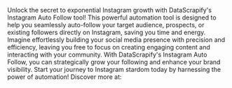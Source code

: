 Unlock the secret to exponential Instagram growth with DataScrapify's Instagram Auto Follow tool! This powerful automation tool is designed to help you seamlessly auto-follow your target audience, prospects, or existing followers directly on Instagram, saving you time and energy. Imagine effortlessly building your social media presence with precision and efficiency, leaving you free to focus on creating engaging content and interacting with your community. With DataScrapify's Instagram Auto Follow, you can strategically grow your following and enhance your brand visibility. Start your journey to Instagram stardom today by harnessing the power of automation! Discover more at: 

